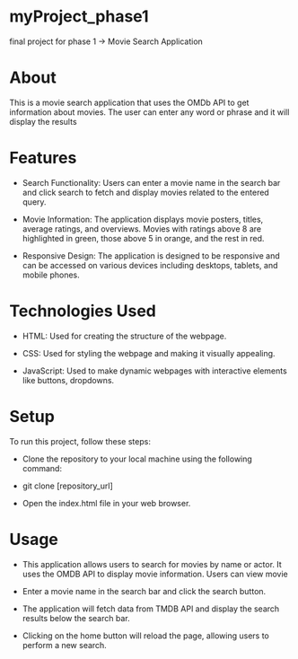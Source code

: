# myProject_phase1
final project for phase 1 -> Movie Search Application

# About
This is a movie search application that uses the OMDb API to get information about movies. The user can enter any word or phrase and it will display the results

# Features

* Search Functionality: Users can enter a movie name in the search bar and click search to fetch and display movies related to the entered query.

* Movie Information: The application displays movie posters, titles, average ratings, and overviews. Movies with ratings above 8 are highlighted in green, those above 5 in orange, and the rest in red.

* Responsive Design: The application is designed to be responsive and can be accessed on various devices including desktops, tablets, and mobile phones.

# Technologies Used

* HTML: Used for creating the structure of the webpage.


* CSS: Used for styling the webpage and making it visually appealing.

* JavaScript: Used to make dynamic webpages with interactive elements like buttons, dropdowns.

# Setup
To run this project, follow these steps:

* Clone the repository to your local machine using the following command:

* git clone [repository_url]

* Open the index.html file in your web browser.

# Usage

* This application allows users to search for movies by name or actor. It uses the OMDB API to display movie information. Users can view movie

* Enter a movie name in the search bar and click the search button.

* The application will fetch data from TMDB API and display the search results below the search bar.

* Clicking on the home button will reload the page, allowing users to perform a new search.